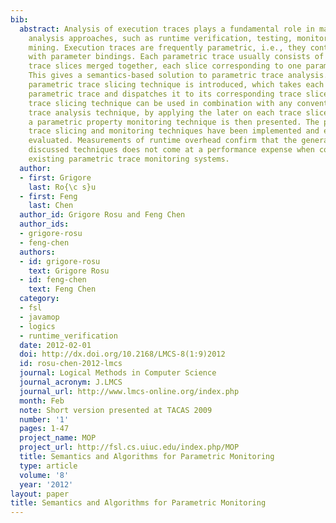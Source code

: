 ```yaml
---
bib:
  abstract: Analysis of execution traces plays a fundamental role in many program
    analysis approaches, such as runtime verification, testing, monitoring, and specification
    mining. Execution traces are frequently parametric, i.e., they contain events
    with parameter bindings. Each parametric trace usually consists of many meaningful
    trace slices merged together, each slice corresponding to one parameter binding.
    This gives a semantics-based solution to parametric trace analysis. A general-purpose
    parametric trace slicing technique is introduced, which takes each event in the
    parametric trace and dispatches it to its corresponding trace slices. This parametric
    trace slicing technique can be used in combination with any conventional, non-parametric
    trace analysis technique, by applying the later on each trace slice. As an instance,
    a parametric property monitoring technique is then presented. The presented parametric
    trace slicing and monitoring techniques have been implemented and extensively
    evaluated. Measurements of runtime overhead confirm that the generality of the
    discussed techniques does not come at a performance expense when compared with
    existing parametric trace monitoring systems.
  author:
  - first: Grigore
    last: Ro{\c s}u
  - first: Feng
    last: Chen
  author_id: Grigore Rosu and Feng Chen
  author_ids:
  - grigore-rosu
  - feng-chen
  authors:
  - id: grigore-rosu
    text: Grigore Rosu
  - id: feng-chen
    text: Feng Chen
  category:
  - fsl
  - javamop
  - logics
  - runtime_verification
  date: 2012-02-01
  doi: http://dx.doi.org/10.2168/LMCS-8(1:9)2012
  id: rosu-chen-2012-lmcs
  journal: Logical Methods in Computer Science
  journal_acronym: J.LMCS
  journal_url: http://www.lmcs-online.org/index.php
  month: Feb
  note: Short version presented at TACAS 2009
  number: '1'
  pages: 1-47
  project_name: MOP
  project_url: http://fsl.cs.uiuc.edu/index.php/MOP
  title: Semantics and Algorithms for Parametric Monitoring
  type: article
  volume: '8'
  year: '2012'
layout: paper
title: Semantics and Algorithms for Parametric Monitoring
---
```

